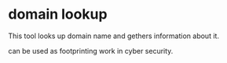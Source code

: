 # domain lookup

This tool looks up domain name and gethers information about it.

can be used as footprinting work in cyber security.
